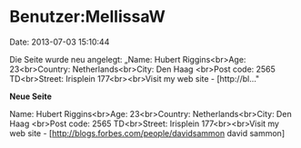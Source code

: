 Benutzer:MellissaW
==================

Date: 2013-07-03 15:10:44

Die Seite wurde neu angelegt: „Name: Hubert Riggins\<br\>Age:
23\<br\>Country: Netherlands\<br\>City: Den Haag \<br\>Post code: 2565
TD\<br\>Street: Irisplein 177\<br\>\<br\>Visit my web site -
\[http://bl..."

**Neue Seite**

<div>

Name: Hubert Riggins\<br\>Age: 23\<br\>Country: Netherlands\<br\>City:
Den Haag \<br\>Post code: 2565 TD\<br\>Street: Irisplein
177\<br\>\<br\>Visit my web site -
\[http://blogs.forbes.com/people/davidsammon david sammon\]

</div>
